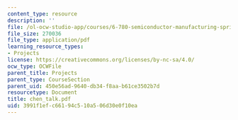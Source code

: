 ```yaml
---
content_type: resource
description: ''
file: /ol-ocw-studio-app/courses/6-780-semiconductor-manufacturing-spring-2003/3991f1efc66194c510a506d30e0f10ea_chen_talk.pdf
file_size: 270036
file_type: application/pdf
learning_resource_types:
- Projects
license: https://creativecommons.org/licenses/by-nc-sa/4.0/
ocw_type: OCWFile
parent_title: Projects
parent_type: CourseSection
parent_uid: 450e56ad-9640-db34-f8aa-b61ce3502b7d
resourcetype: Document
title: chen_talk.pdf
uid: 3991f1ef-c661-94c5-10a5-06d30e0f10ea
---
```

